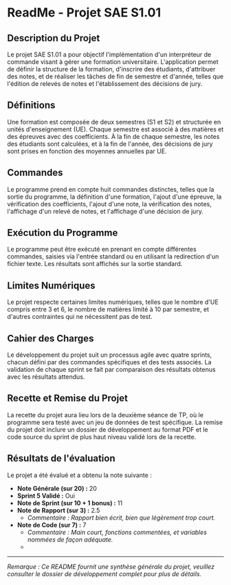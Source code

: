 # ReadMe - Projet SAE S1.01

## Description du Projet

Le projet SAE S1.01 a pour objectif l'implémentation d'un interpréteur de commande visant à gérer une formation universitaire. L'application permet de définir la structure de la formation, d'inscrire des étudiants, d'attribuer des notes, et de réaliser les tâches de fin de semestre et d'année, telles que l'édition de relevés de notes et l'établissement des décisions de jury.

## Définitions

Une formation est composée de deux semestres (S1 et S2) et structurée en unités d'enseignement (UE). Chaque semestre est associé à des matières et des épreuves avec des coefficients. À la fin de chaque semestre, les notes des étudiants sont calculées, et à la fin de l'année, des décisions de jury sont prises en fonction des moyennes annuelles par UE.

## Commandes

Le programme prend en compte huit commandes distinctes, telles que la sortie du programme, la définition d'une formation, l'ajout d'une épreuve, la vérification des coefficients, l'ajout d'une note, la vérification des notes, l'affichage d'un relevé de notes, et l'affichage d'une décision de jury.

## Exécution du Programme

Le programme peut être exécuté en prenant en compte différentes commandes, saisies via l'entrée standard ou en utilisant la redirection d'un fichier texte. Les résultats sont affichés sur la sortie standard.

## Limites Numériques

Le projet respecte certaines limites numériques, telles que le nombre d'UE compris entre 3 et 6, le nombre de matières limité à 10 par semestre, et d'autres contraintes qui ne nécessitent pas de test.

## Cahier des Charges

Le développement du projet suit un processus agile avec quatre sprints, chacun défini par des commandes spécifiques et des tests associés. La validation de chaque sprint se fait par comparaison des résultats obtenus avec les résultats attendus.

## Recette et Remise du Projet

La recette du projet aura lieu lors de la deuxième séance de TP, où le programme sera testé avec un jeu de données de test spécifique. La remise du projet doit inclure un dossier de développement au format PDF et le code source du sprint de plus haut niveau validé lors de la recette.

## Résultats de l'évaluation

Le projet a été évalué et a obtenu la note suivante :

- **Note Générale (sur 20) :** 20
- **Sprint 5 Validé :** Oui
- **Note de Sprint (sur 10 + 1 bonus) :** 11
- **Note de Rapport (sur 3) :** 2.5
  - *Commentaire : Rapport bien écrit, bien que légèrement trop court.*
- **Note de Code (sur 7) :** 7
  - *Commentaire : Main court, fonctions commentées, et variables nommées de façon adéquate.*
  - 
---

*Remarque : Ce README fournit une synthèse générale du projet, veuillez consulter le dossier de développement complet pour plus de détails.*
